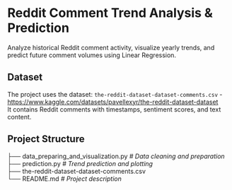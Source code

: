 # Reddit Comment Trend Analysis & Prediction

Analyze historical Reddit comment activity, visualize yearly trends, and predict future comment volumes using Linear Regression.

## Dataset
The project uses the dataset: `the-reddit-dataset-dataset-comments.csv`  - https://www.kaggle.com/datasets/pavellexyr/the-reddit-dataset-dataset <br>
It contains Reddit comments with timestamps, sentiment scores, and text content.

## Project Structure
├── data_preparing_and_visualization.py   *# Data cleaning and preparation*  <br>
├── prediction.py  *# Trend prediction and plotting*  <br>
├── the-reddit-dataset-dataset-comments.csv  <br>
└── README.md  *# Project description*  <br>
